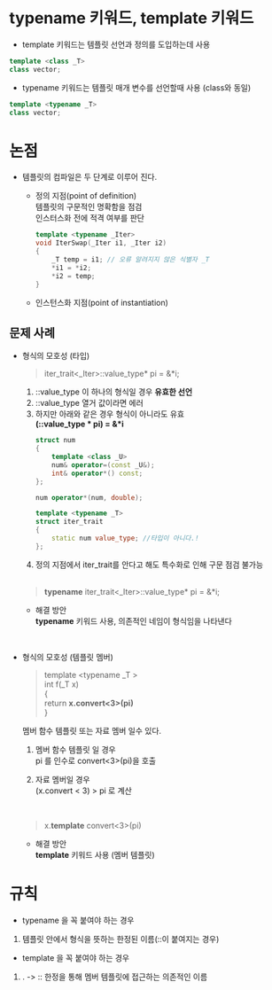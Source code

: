 
# typename 키워드, template 키워드

* template 키워드는 템플릿 선언과 정의를 도입하는데 사용

```cpp
template <class _T>
class vector;
```

* typename 키워드는 템플릿 매개 변수를 선언할때 사용 \(class와 동일\) 

```cpp
template <typename _T>
class vector;
```

# 논점

* 템플릿의 컴파일은 두 단계로 이루어 진다.
    * 정의 지점\(point of definition\)  
    템플릿의 구문적인 명확함을 점검  
    인스터스화 전에 적격 여부를 판단
        ```cpp
        template <typename _Iter>
        void IterSwap(_Iter i1, _Iter i2)
        {
            _T temp = i1; // 오류 알려지지 않은 식별자 _T
            *i1 = *i2;
            *i2 = temp;
        }
        ```

    * 인스턴스화 지점\(point of instantiation\)  
    
## 문제 사례

* 형식의 모호성 (타입)

    > iter_trait\<_Iter\>::value_type* pi = &*i;

    1. ::value_type 이 하나의 형식일 경우 **유효한 선언**
    1. ::value_type 열거 값이라면 에러
    1. 하지만 아래와 같은 경우 형식이 아니라도 유효  
    **\(::value_type * pi\) = \&\*i**
        ```cpp
        struct num
        {
            template <class _U>
            num& operator=(const _U&);
            int& operator*() const;
        };

        num operator*(num, double);

        template <typename _T>
        struct iter_trait
        {
            static num value_type; //타입이 아니다.!
        };
        ```
    1. 정의 지점에서 iter_trait를 안다고 해도 특수화로 인해 구문 점검 불가능

    <br/>

    > **typename** iter_trait\<_Iter\>::value_type* pi = &*i;

    * 해결 방안  
    **typename** 키워드 사용, 의존적인 네임이 형식임을 나타낸다

<br/>

* 형식의 모호성 (템플릿 멤버)

    > template \<typename _T \>  
    > int f\(_T x\)  
    > \{  
    >   return **x.convert\<3\>\(pi\)**  
    > \}

    멤버 함수 템플릿 또는 자료 멤버 일수 있다.
    
    1. 멤버 함수 템플릿 일 경우  
    pi 를 인수로 convert\<3\>\(pi\)을 호출

    1. 자료 멤버일 경우  
    \(x.convert \< 3\) \> pi 로 계산
    
    <br/>

    > x.**template** convert\<3\>\(pi\)

    * 해결 방안  
    **template** 키워드 사용 \(멤버 템플릿\)

# 규칙

* typename 을 꼭 붙여야 하는 경우

1. 템플릿 안에서 형식을 뜻하는 한정된 이름(::이 붙여지는 경우)

* template 을 꼭 붙여야 하는 경우

1. \. -\> :: 한정을 통해 멤버 템플릿에 접근하는 의존적인 이름


